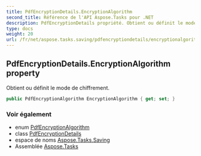 ```yaml
---
title: PdfEncryptionDetails.EncryptionAlgorithm
second_title: Référence de l'API Aspose.Tasks pour .NET
description: PdfEncryptionDetails propriété. Obtient ou définit le mode de chiffrement.
type: docs
weight: 20
url: /fr/net/aspose.tasks.saving/pdfencryptiondetails/encryptionalgorithm/
---
```

## PdfEncryptionDetails.EncryptionAlgorithm property

Obtient ou définit le mode de chiffrement.

```csharp
public PdfEncryptionAlgorithm EncryptionAlgorithm { get; set; }
```

### Voir également

* enum [PdfEncryptionAlgorithm](../../pdfencryptionalgorithm/)
* class [PdfEncryptionDetails](../)
* espace de noms [Aspose.Tasks.Saving](../../pdfencryptiondetails/)
* Assemblée [Aspose.Tasks](../../../)


